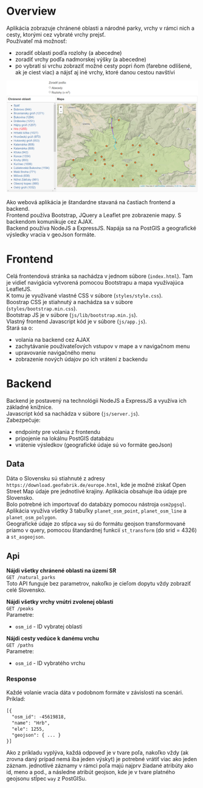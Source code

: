 # Overview

Aplikácia zobrazuje chránené oblasti a národné parky, vrchy v rámci nich a cesty, ktorými cez vybraté vrchy prejsť.<br/>
Používateľ má možnosť:
* zoradiť oblasti podľa rozlohy (a abecedne)
* zoradiť vrchy podľa nadmorskej výšky (a abecedne)
* po vybratí si vrchu zobraziť možné cesty popri ňom (farebne odlíšené, ak je ciest viac) a nájsť aj iné vrchy, ktoré danou cestou navštívi

![Screenshot](screenshot.png)

Ako webová aplikácia je štandardne stavaná na častiach frontend a backend.<br/>
Frontend používa Bootstrap, JQuery a Leaflet pre zobrazenie mapy. S backendom komunikuje cez AJAX.<br/>
Backend používa NodeJS a ExpressJS. Napája sa na PostGIS a geografické výsledky vracia v geoJson formáte.<br/>

# Frontend

Celá frontendová stránka sa nachádza v jednom súbore (`index.html`). Tam je vidieť navigácia vytvorená pomocou Bootstrapu a mapa využívajúca LeafletJS.<br/>
K tomu je využívané vlastné CSS v súbore (`styles/style.css`). <br/>
Boostrap CSS je stiahnutý a nachádza sa v súbore (`styles/bootstrap.min.css`). <br/>
Bootstrap JS je v súbore (`js/lib/bootstrap.min.js`).<br/>
Vlastný frontend Javascript kód je v súbore (`js/app.js`). <br/>
Stará sa o:
* volania na backend cez AJAX
* zachytávanie používateľových vstupov v mape a v navigačnom menu
* upravovanie navigačného menu
* zobrazenie nových údajov po ich vrátení z backendu

# Backend

Backend je postavený na technológii NodeJS a ExpressJS a využíva ich základné knižnice.<br/>
Javascript kód sa nachádza v súbore (`js/server.js`).<br/>
Zabezpečuje:
* endpointy pre volania z frontendu
* pripojenie na lokálnu PostGIS databázu
* vrátenie výsledkov (geografické údaje sú vo formáte geoJson)

## Data

Dáta o Slovensku sú stiahnuté z adresy `https://download.geofabrik.de/europe.html`, kde je možné získať Open Street Map údaje pre jednotlivé krajiny. Aplikácia obsahuje iba údaje pre Slovensko.<br/>
Bolo potrebné ich importovať do databázy pomocou nástroja `osm2pgsql`. Aplikácia využíva všetky 3 tabuľky `planet_osm_point`, `planet_osm_line` a `planet_osm_polygon`.<br/>
Geografické údaje zo stĺpca `way` sú do formátu geojson transformované priamo v query, pomocou štandardnej funkcií `st_transform` (do srid = 4326) a `st_asgeojson`.

## Api

**Nájdi všetky chránené oblasti na území SR**
<br/>`GET /natural_parks`<br/>
Toto API funguje bez parametrov, nakoľko je cieľom dopytu vždy zobraziť celé Slovensko.

**Nájdi všetky vrchy vnútri zvolenej oblasti**
<br/>`GET /peaks`<br/>
Parametre:
* `osm_id` - ID vybratej oblasti

**Nájdi cesty vedúce k danému vrchu**
<br/>`GET /paths`<br/>
Parametre:
* `osm_id` - ID vybratého vrchu

### Response

Každé volanie vracia dáta v podobnom formáte v závislosti na scenári. <br/>
Príklad:<br/>
```
[{
  "osm_id": -45619818,
  "name": "Hrb",
  "ele": 1255,
  "geojson": { ... }
}]
```

Ako z príkladu vyplýva, každá odpoveď je v tvare poľa, nakoľko vždy (ak zrovna daný prípad nemá iba jeden výskyt) je potrebné vrátiť viac ako jeden záznam. jednotlivé záznamy v rámci poľa majú najprv žiadané atribúty ako id, meno a pod., a následne atribút geojson, kde je v tvare platného geojsonu stĺpec `way` z PostGISu.
